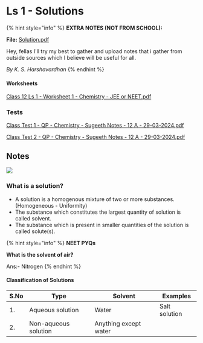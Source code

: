# Ls 1 - Solutions

{% hint style="info" %}
**EXTRA NOTES (NOT FROM SCHOOL):**

**File:** [Solution.pdf](https://res.craft.do/user/full/34ae8ebc-d508-7305-20e2-17e06364862c/doc/bebb365f-d340-4b5a-8457-e20b221441b2/bed305f7-6888-4ed1-b8f2-69c52abe2e03)

Hey, fellas I'll try my best to gather and upload notes that i gather from outside sources which I believe will be useful for all.

_By K. S. Harshavardhan_
{% endhint %}

#### Worksheets

[Class 12 Ls 1 - Worksheet 1 - Chemistry - JEE or NEET.pdf](https://res.craft.do/user/full/34ae8ebc-d508-7305-20e2-17e06364862c/doc/bebb365f-d340-4b5a-8457-e20b221441b2/DCEE362E-A836-4589-B082-44239237955F\_2/beDUSIJKyGAsyExjDGKcOkI78zVSVo0V9kdxJvYLbN8z/WS1%20CHEM%201.pdf)

### Tests

[Class Test 1 - QP - Chemistry - Sugeeth Notes - 12 A - 29-03-2024.pdf](https://drive.google.com/file/d/11MCth0QuvxYSGosrOBu\_ObgYrpXJuhFv/view?usp=drivesdk)

[Class Test 2 - QP - Chemistry - Sugeeth Notes - 12 A - 29-03-2024.pdf](https://drive.google.com/file/d/1UC5tIv0VEp-6rAAwmrR7GX0XriydJGfL/view?usp=drivesdk)

## Notes

![](https://images.unsplash.com/photo-1617155093730-a8bf47be792d?crop=entropy\&cs=tinysrgb\&fit=max\&fm=jpg\&ixid=M3wxNDIyNzR8MHwxfHNlYXJjaHw0fHxiZWFrZXJzfGVufDB8fHx8MTcwOTU2NjY5MXww\&ixlib=rb-4.0.3\&q=80\&w=1080)

### What is a solution?

* A solution is a homogenous mixture of two or more substances. (Homogeneous - Uniformity)
* The substance which constitutes the largest quantity of solution is called solvent.
* The substance which is present in smaller quantities of the solution is called solute(s).

{% hint style="info" %}
**NEET PYQs**

**What is the solvent of air?**

Ans:- Nitrogen
{% endhint %}

#### Classification of Solutions

| **S.No** | **Type**             | **Solvent**           | **Examples**  |
| -------- | -------------------- | --------------------- | ------------- |
| 1.       | Aqueous solution     | Water                 | Salt solution |
| 2.       | Non-aqueous solution | Anything except water |               |
